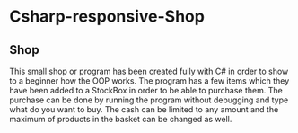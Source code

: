 # Csharp-responsive-Shop

## Shop

This small shop or program has been created fully with C# in order to show to a beginner how the OOP works. The program
has a few items which they have been added to a StockBox in order to be able to purchase them. The purchase can be 
done by running the program without debugging and type what do you want to buy. The cash can be limited to any amount
and the maximum of products in the basket can be changed as well.
